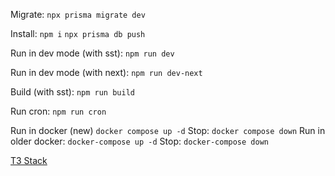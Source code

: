 Migrate:
`npx prisma migrate dev`

Install:
`npm i`
`npx prisma db push`

Run in dev mode (with sst):
`npm run dev`

Run in dev mode (with next):
`npm run dev-next`

Build (with sst):
`npm run build`

Run cron:
`npm run cron`

Run in docker (new)
`docker compose up -d`
Stop:
`docker compose down`
Run in older docker:
`docker-compose up -d`
Stop:
`docker-compose down`

[T3 Stack](https://create.t3.gg/)
